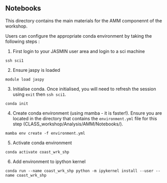 ## Notebooks

This directory contains the main materials for the AMM componennt of the 
workshop.

Users can configure the appropriate conda environment by taking the following
steps :

1) First login to your JASMIN user area and login to a sci machine
```
ssh sci1
```

2) Ensure jaspy is loaded
```
module load jaspy
```

3) Initialise conda. Once initialised, you will need to refresh the session 
   using `exit` then `ssh sci1`.
```
conda init
```

4) Create conda environment (using mamba - it is faster!). Ensure you are located in the directory that contains the `environment.yml` file for this step (CLASS_workshop/Analysis/AMM/Notebooks/).
```
mamba env create -f environment.yml
```

5) Activate conda environment
```
conda activate coast_wrk_shp
```

6) Add environment to ipython kernel
```
conda run --name coast_wrk_shp python -m ipykernel install --user --name coast_wrk_shp
```
